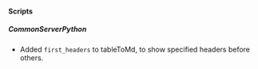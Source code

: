 
#### Scripts
##### CommonServerPython
- Added `first_headers` to tableToMd, to show specified headers before others.